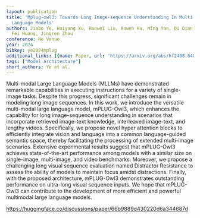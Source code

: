 ```yaml
---
layout: publication
title: 'Mplug-owl3: Towards Long Image-sequence Understanding In Multi-modal Large
  Language Models'
authors: Jiabo Ye, Haiyang Xu, Haowei Liu, Anwen Hu, Ming Yan, Qi Qian, Ji Zhang,
  Fei Huang, Jingren Zhou
conference: No Venue
year: 2024
bibkey: ye2024mplug
additional_links: [{name: Paper, url: 'https://arxiv.org/abs/hf2408.04840'}]
tags: ["Model Architecture"]
short_authors: Ye et al.
---
```

Multi-modal Large Language Models (MLLMs) have demonstrated remarkable capabilities in executing instructions for a variety of single-image tasks. Despite this progress, significant challenges remain in modeling long image sequences. In this work, we introduce the versatile multi-modal large language model, mPLUG-Owl3, which enhances the capability for long image-sequence understanding in scenarios that incorporate retrieved image-text knowledge, interleaved image-text, and lengthy videos. Specifically, we propose novel hyper attention blocks to efficiently integrate vision and language into a common language-guided semantic space, thereby facilitating the processing of extended multi-image scenarios. Extensive experimental results suggest that mPLUG-Owl3 achieves state-of-the-art performance among models with a similar size on single-image, multi-image, and video benchmarks. Moreover, we propose a challenging long visual sequence evaluation named Distractor Resistance to assess the ability of models to maintain focus amidst distractions. Finally, with the proposed architecture, mPLUG-Owl3 demonstrates outstanding performance on ultra-long visual sequence inputs. We hope that mPLUG-Owl3 can contribute to the development of more efficient and powerful multimodal large language models.

https://huggingface.co/discussions/paper/66b9889d430220d6a344687d
